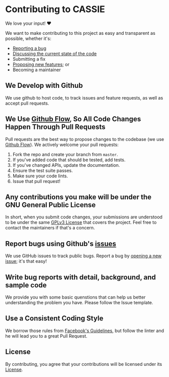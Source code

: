 # Contributing to CASSIE

We love your input! :heart:

We want to make contributing to this project as easy and transparent as possible, whether it's:

* [Reporting a bug](https://github.com/lia-univali/cassie/issues/new?template=bug_report.md)
* [Discussing the current state of the code](https://github.com/lia-univali/cassie/discussions)
* Submitting a fix
* [Proposing new features](https://github.com/lia-univali/cassie/issues/new?template=feature_request.md); or
* Becoming a maintainer

## We Develop with Github
We use github to host code, to track issues and feature requests, as well as accept pull requests.

## We Use [Github Flow](https://guides.github.com/introduction/flow/index.html), So All Code Changes Happen Through Pull Requests
Pull requests are the best way to propose changes to the codebase (we use [Github Flow](https://guides.github.com/introduction/flow/index.html)). We actively welcome your pull requests:

1. Fork the repo and create your branch from `master`.
2. If you've added code that should be tested, add tests.
3. If you've changed APIs, update the documentation.
4. Ensure the test suite passes.
5. Make sure your code lints.
6. Issue that pull request!

## Any contributions you make will be under the GNU General Public License
In short, when you submit code changes, your submissions are understood to be under the same [GPLv3 License](https://choosealicense.com/licenses/gpl-3.0/) that covers the project. Feel free to contact the maintainers if that's a concern.

## Report bugs using Github's [issues](https://github.com/lia-univali/cassie/issues/new?template=bug_report.md)
We use GitHub issues to track public bugs. Report a bug by [opening a new issue](); it's that easy!

## Write bug reports with detail, background, and sample code
We provide you with some basic quenstions that can help us better understanding the problem you have. Please follow the Issue template.

## Use a Consistent Coding Style
We borrow those rules from [Facebook's Guidelines](https://github.com/facebook/draft-js/blob/a9316a723f9e918afde44dea68b5f9f39b7d9b00/CONTRIBUTING.md), but follow the linter and he will lead you to a great Pull Request.

## License
By contributing, you agree that your contributions will be licensed under its [License](https://github.com/lia-univali/cassie/blob/master/LICENSE).
